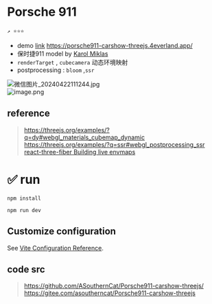 # Porsche 911
```
↗ ⭐⭐⭐  
```
- demo [link](https://porsche911-carshow-threejs.4everland.app/) https://porsche911-carshow-threejs.4everland.app/
- 保时捷911 model by [Karol Miklas](https://sketchfab.com/3d-models/free-porsche-911-carrera-4s-d01b254483794de3819786d93e0e1ebf)
- `renderTarget` , `cubecamera` 动态环境映射
- postprocessing : `bloom` ,`ssr`   

![微信图片_20240422111244.jpg](https://p6-juejin.byteimg.com/tos-cn-i-k3u1fbpfcp/e6a645e9ca934c5f8cf1930073189911~tplv-k3u1fbpfcp-watermark.image?)  
![image.png](https://p6-juejin.byteimg.com/tos-cn-i-k3u1fbpfcp/6da8d09bcafb44bda3ca17b4c7f4b90a~tplv-k3u1fbpfcp-watermark.image?)  
## reference
> https://threejs.org/examples/?q=dy#webgl_materials_cubemap_dynamic </br>
> https://threejs.org/examples/?q=ssr#webgl_postprocessing_ssr </br>
> [react-three-fiber Building live envmaps](https://codesandbox.io/p/sandbox/zealous-https-lwo219?file=%2Fsrc%2Findex.js)

# ✅ run

```shell
npm install

npm run dev
```
## Customize configuration

See [Vite Configuration Reference](https://vitejs.dev/config/).
## code src
> https://github.com/ASouthernCat/Porsche911-carshow-threejs/  
> https://gitee.com/asoutherncat/Porsche911-carshow-threejs


